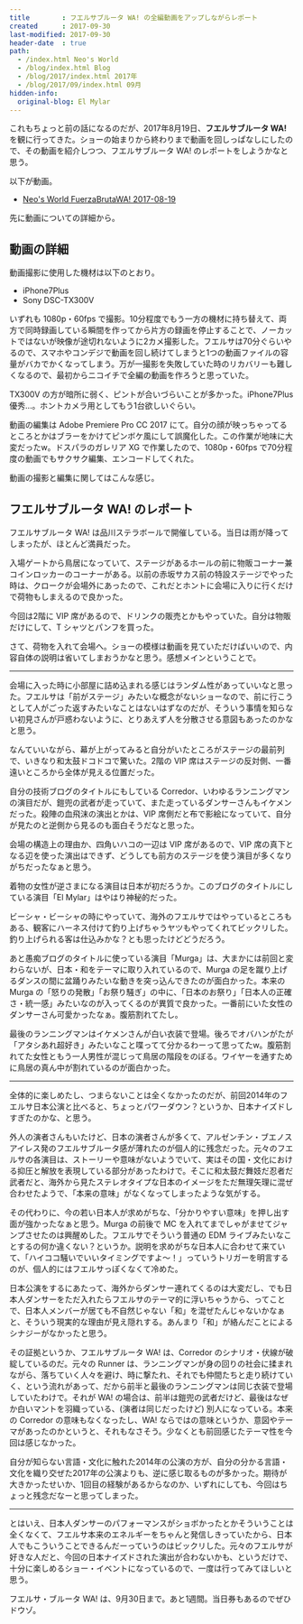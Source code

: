 ```yaml
---
title        : フエルサブルータ WA! の全編動画をアップしながらレポート
created      : 2017-09-30
last-modified: 2017-09-30
header-date  : true
path:
  - /index.html Neo's World
  - /blog/index.html Blog
  - /blog/2017/index.html 2017年
  - /blog/2017/09/index.html 09月
hidden-info:
  original-blog: El Mylar
---
```


これもちょっと前の話になるのだが、2017年8月19日、**フエルサブルータ WA!** を観に行ってきた。ショーの始まりから終わりまで動画を回しっぱなしにしたので、その動画を紹介しつつ、フエルサブルータ WA! のレポートをしようかなと思う。

以下が動画。

- [Neo's World FuerzaBrutaWA! 2017-08-19](https://youtube.com/watch?v=CaZTJBgk4LM)

先に動画についての詳細から。

## 動画の詳細

動画撮影に使用した機材は以下のとおり。

- iPhone7Plus
- Sony DSC-TX300V

いずれも 1080p・60fps で撮影。10分程度でもう一方の機材に持ち替えて、両方で同時録画している瞬間を作ってから片方の録画を停止することで、ノーカットではないが映像が途切れないように2カメ撮影した。フエルサは70分ぐらいやるので、スマホやコンデジで動画を回し続けてしまうと1つの動画ファイルの容量がバカでかくなってしまう。万が一撮影を失敗していた時のリカバリーも難しくなるので、最初からニコイチで全編の動画を作ろうと思っていた。

TX300V の方が暗所に弱く、ピントが合いづらいことが多かった。iPhone7Plus 優秀…。ホントカメラ用としてもう1台欲しいぐらい。

動画の編集は Adobe Premiere Pro CC 2017 にて。自分の顔が映っちゃってるところとかはブラーをかけてピンボケ風にして誤魔化した。この作業が地味に大変だったw。ドスパラのガレリア XG で作業したので、1080p・60fps で70分程度の動画でもサクサク編集、エンコードしてくれた。

動画の撮影と編集に関してはこんな感じ。

## フエルサブルータ WA! のレポート

フエルサブルータ WA! は品川ステラボールで開催している。当日は雨が降ってしまったが、ほとんど満員だった。

入場ゲートから鳥居になっていて、ステージがあるホールの前に物販コーナー兼コインロッカーのコーナーがある。以前の赤坂サカス前の特設ステージでやった時は、クロークが会場外にあったので、これだとホントに会場に入りに行くだけで荷物もしまえるので良かった。

今回は2階に VIP 席があるので、ドリンクの販売とかもやっていた。自分は物販だけにして、T シャツとパンフを買った。

さて、荷物を入れて会場へ。ショーの模様は動画を見ていただけばいいので、内容自体の説明は省いてしまおうかなと思う。感想メインということで。

---

会場に入った時に小部屋に詰め込まれる感じはランダム性があっていいなと思った。フエルサは「前がステージ」みたいな概念がないショーなので、前に行こうとして人がごった返すみたいなことはないはずなのだが、そういう事情を知らない初見さんが戸惑わないように、とりあえず人を分散させる意図もあったのかなと思う。

なんていいながら、幕が上がってみると自分がいたところがステージの最前列で、いきなり和太鼓ドコドコで驚いた。2階の VIP 席はステージの反対側、一番遠いところから全体が見える位置だった。

自分の技術ブログのタイトルにもしている Corredor、いわゆるランニングマンの演目だが、鎧兜の武者が走っていて、また走っているダンサーさんもイケメンだった。殺陣の血飛沫の演出とかは、VIP 席側だと布で影絵になっていて、自分が見たのと逆側から見るのも面白そうだなと思った。

会場の構造上の理由か、四角いハコの一辺は VIP 席があるので、VIP 席の真下となる辺を使った演出はできず、どうしても前方のステージを使う演目が多くなりがちだったなぁと思う。

着物の女性が逆さまになる演目は日本が初だろうか。このブログのタイトルにしている演目「El Mylar」はやはり神秘的だった。

ビーシャ・ビーシャの時にやっていて、海外のフエルサではやっているところもある、観客にハーネス付けて釣り上げちゃうヤツもやってくれてビックリした。釣り上げられる客は仕込みかな？とも思ったけどどうだろう。

あと愚痴ブログのタイトルに使っている演目「Murga」は、大まかには前回と変わらないが、日本・和をテーマに取り入れているので、Murga の足を蹴り上げるダンスの間に盆踊りみたいな動きを突っ込んできたのが面白かった。本来の Murga の「怒りの発散」「お祭り騒ぎ」の中に、「日本のお祭り」「日本人の正確さ・統一感」みたいなのが入ってくるのが異質で良かった。一番前にいた女性のダンサーさん可愛かったなぁ。腹筋割れてたし。

最後のランニングマンはイケメンさんが白い衣装で登場。後ろでオバハンがたが「アタシあれ超好き」みたいなこと喋ってて分かるわーって思ってたw。腹筋割れてた女性ともう一人男性が混じって鳥居の階段をのぼる。ワイヤーを通すために鳥居の真ん中が割れているのが面白かった。

---

全体的に楽しめたし、つまらないことは全くなかったのだが、前回2014年のフエルサ日本公演と比べると、ちょっとパワーダウン？というか、日本ナイズドしすぎたのかな、と思う。

外人の演者さんもいたけど、日本の演者さんが多くて、アルゼンチン・ブエノスアイレス発のフエルサブルータ感が薄れたのが個人的に残念だった。元々のフエルサの各演目は、ストーリーや意味がないようでいて、実はその国・文化における抑圧と解放を表現している部分があったわけで。そこに和太鼓だ舞妓だ忍者だ武者だと、海外から見たステレオタイプな日本のイメージをただ無理矢理に混ぜ合わせたようで、「本来の意味」がなくなってしまったような気がする。

その代わりに、今の若い日本人が求めがちな、「分かりやすい意味」を押し出す面が強かったなぁと思う。Murga の前後で MC を入れてまでしゃがませてジャンプさせたのは興醒めした。フエルサでそういう普通の EDM ライブみたいなことするの何か違くない？というか。説明を求めがちな日本人に合わせて来ていて、「ハイココ騒いでいいタイミングですよ〜！」っていうトリガーを明言するのが、個人的にはフエルサっぽくなくて冷めた。

日本公演をするにあたって、海外からダンサー連れてくるのは大変だし、でも日本人ダンサーをただ入れたらフエルサのテーマ的に浮いちゃうから、ってことで、日本人メンバーが居ても不自然じゃない「和」を混ぜたんじゃないかなぁと、そういう現実的な理由が見え隠れする。あんまり「和」が絡んだことによるシナジーがなかったと思う。

その証拠というか、フエルサブルータ WA! は、Corredor のシナリオ・伏線が破綻しているのだ。元々の Runner は、ランニングマンが身の回りの社会に揉まれながら、落ちていく人々を避け、時に撃たれ、それでも仲間たちと走り続けていく、という流れがあって、だから前半と最後のランニングマンは同じ衣装で登場していたわけで。それが WA! の場合は、前半は鎧兜の武者だけど、最後はなぜか白いマントを羽織っている、(演者は同じだったけど) 別人になっている。本来の Corredor の意味もなくなったし、WA! ならではの意味というか、意図やテーマがあったのかというと、それもなさそう。少なくとも前回感じたテーマ性を今回は感じなかった。

自分が知らない言語・文化に触れた2014年の公演の方が、自分の分かる言語・文化を織り交ぜた2017年の公演よりも、逆に感じ取るものが多かった。期待が大きかったせいか、1回目の経験があるからなのか、いずれにしても、今回はちょっと残念だなーと思ってしまった。

---

とはいえ、日本人ダンサーのパフォーマンスがショボかったとかそういうことは全くなくて、フエルサ本来のエネルギーをちゃんと発信しきっていたから、日本人でもこういうことできるんだーっていうのはビックリした。元々のフエルサが好きな人だと、今回の日本ナイズドされた演出が合わないかも、というだけで、十分に楽しめるショー・イベントになっているので、一度は行ってみてほしいと思う。

フエルサ・ブルータ WA! は、9月30日まで。あと1週間。当日券もあるのでぜひドウゾ。
